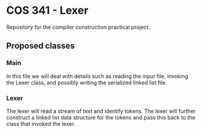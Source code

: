 # COS 341 - Lexer

Repository for the compiler construction practical project.

## Proposed classes

### Main

In this file we will deal with details such as reading the input file, invoking
the Lexer class, and possibly writing the serialized linked list file.

### Lexer

The lexer will read a stream of text and identify tokens. The lexer will further
construct a linked list data structure for the tokens and pass this back to the
class that invoked the lexer.
